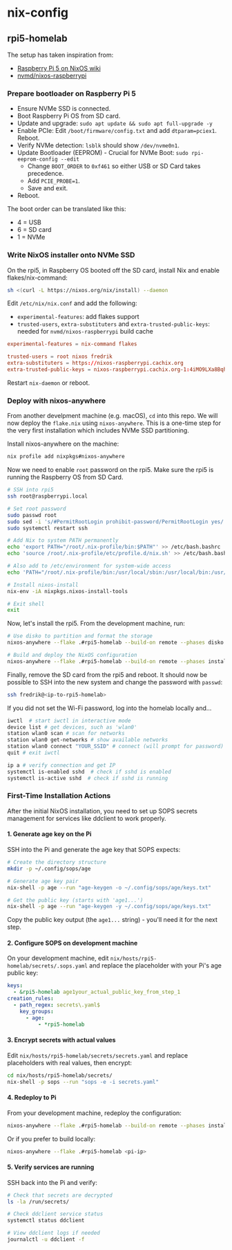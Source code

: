 # nix-config

## rpi5-homelab

The setup has taken inspiration from:

- [Raspberry Pi 5 on NixOS wiki](https://wiki.nixos.org/wiki/NixOS_on_ARM/Raspberry_Pi_5)
- [nvmd/nixos-raspberrypi](https://github.com/nvmd/nixos-raspberrypi)

### Prepare bootloader on Raspberry Pi 5

- Ensure NVMe SSD is connected.
- Boot Raspberry Pi OS from SD card.
- Update and upgrade: `sudo apt update && sudo apt full-upgrade -y`
- Enable PCIe: Edit `/boot/firmware/config.txt` and add `dtparam=pciex1`.
  Reboot.
- Verify NVMe detection: `lsblk` should show `/dev/nvme0n1`.
- Update Bootloader (EEPROM) - Crucial for NVMe Boot:
  `sudo rpi-eeprom-config --edit`
  - Change `BOOT_ORDER` to `0xf461` so either USB or SD Card takes precedence.
  - Add `PCIE_PROBE=1`.
  - Save and exit.
- Reboot.

The boot order can be translated like this:

- 4 = USB
- 6 = SD card
- 1 = NVMe

### Write NixOS installer onto NVMe SSD

On the rpi5, in Raspberry OS booted off the SD card, install Nix and enable
flakes/nix-command:

```sh
sh <(curl -L https://nixos.org/nix/install) --daemon
```

Edit `/etc/nix/nix.conf` and add the following:

- `experimental-features`: add flakes support
- `trusted-users`, `extra-substituters` and `extra-trusted-public-keys`: needed
  for `nvmd/nixos-raspberrypi` build cache

```conf
experimental-features = nix-command flakes

trusted-users = root nixos fredrik
extra-substituters = https://nixos-raspberrypi.cachix.org
extra-trusted-public-keys = nixos-raspberrypi.cachix.org-1:4iMO9LXa8BqhU+Rpg6LQKiGa2lsNh/j2oiYLNOQ5sPI=
```

Restart `nix-daemon` or reboot.

### Deploy with nixos-anywhere

From another develpment machine (e.g. macOS), `cd` into this repo. We will now
deploy the `flake.nix` using `nixos-anywhere`. This is a one-time step for the
very first installation which includes NVMe SSD partitioning.

Install nixos-anywhere on the machine:

```sh
nix profile add nixpkgs#nixos-anywhere
```

Now we need to enable `root` password on the rpi5. Make sure the rpi5 is running
the Raspberry OS from SD Card.

```sh
# SSH into rpi5
ssh root@raspberrypi.local

# Set root password
sudo passwd root
sudo sed -i 's/#PermitRootLogin prohibit-password/PermitRootLogin yes/' /etc/ssh/sshd_config
sudo systemctl restart ssh

# Add Nix to system PATH permanently
echo 'export PATH="/root/.nix-profile/bin:$PATH"' >> /etc/bash.bashrc
echo 'source /root/.nix-profile/etc/profile.d/nix.sh' >> /etc/bash.bashrc

# Also add to /etc/environment for system-wide access
echo 'PATH="/root/.nix-profile/bin:/usr/local/sbin:/usr/local/bin:/usr/sbin:/usr/bin:/sbin:/bin"' >> /etc/environment

# Install nixos-install
nix-env -iA nixpkgs.nixos-install-tools

# Exit shell
exit
```

Now, let's install the rpi5. From the development machine, run:

```sh
# Use disko to partition and format the storage
nixos-anywhere --flake .#rpi5-homelab --build-on remote --phases disko root@raspberrypi.local

# Build and deploy the NixOS configuration
nixos-anywhere --flake .#rpi5-homelab --build-on remote --phases install root@raspberrypi.local
```

Finally, remove the SD card from the rpi5 and reboot. It should now be possible
to SSH into the new system and change the password with `passwd`:

```sh
ssh fredrik@<ip-to-rpi5-homelab>
```

If you did not set the Wi-Fi password, log into the homelab locally and...

```sh
iwctl  # start iwctl in interactive mode
device list # get devices, such as 'wlan0'
station wlan0 scan # scan for networks
station wlan0 get-networks # show available networks
station wlan0 connect "YOUR_SSID" # connect (will prompt for password)
quit # exit iwctl

ip a # verify connection and get IP
systemctl is-enabled sshd  # check if sshd is enabled
systemctl is-active sshd  # check if sshd is running
```

### First-Time Installation Actions

After the initial NixOS installation, you need to set up SOPS secrets management
for services like ddclient to work properly.

#### 1. Generate age key on the Pi

SSH into the Pi and generate the age key that SOPS expects:

```sh
# Create the directory structure
mkdir -p ~/.config/sops/age

# Generate age key pair
nix-shell -p age --run "age-keygen -o ~/.config/sops/age/keys.txt"

# Get the public key (starts with 'age1...')
nix-shell -p age --run "age-keygen -y ~/.config/sops/age/keys.txt"
```

Copy the public key output (the `age1...` string) - you'll need it for the next
step.

#### 2. Configure SOPS on development machine

On your development machine, edit `nix/hosts/rpi5-homelab/secrets/.sops.yaml`
and replace the placeholder with your Pi's age public key:

```yaml
keys:
  - &rpi5-homelab age1your_actual_public_key_from_step_1
creation_rules:
  - path_regex: secrets\.yaml$
    key_groups:
      - age:
          - *rpi5-homelab
```

#### 3. Encrypt secrets with actual values

Edit `nix/hosts/rpi5-homelab/secrets/secrets.yaml` and replace placeholders with
real values, then encrypt:

```sh
cd nix/hosts/rpi5-homelab/secrets/
nix-shell -p sops --run "sops -e -i secrets.yaml"
```

#### 4. Redeploy to Pi

From your development machine, redeploy the configuration:

```sh
nixos-anywhere --flake .#rpi5-homelab --build-on remote --phases install root@<pi-ip>
```

Or if you prefer to build locally:

```sh
nixos-anywhere --flake .#rpi5-homelab <pi-ip>
```

#### 5. Verify services are running

SSH back into the Pi and verify:

```sh
# Check that secrets are decrypted
ls -la /run/secrets/

# Check ddclient service status
systemctl status ddclient

# View ddclient logs if needed
journalctl -u ddclient -f
```
